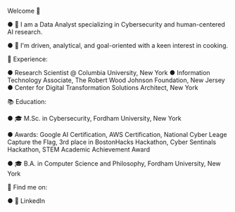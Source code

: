 Welcome 👋

●  🔭 I am a Data Analyst specializing in Cybersecurity and human-centered AI research. 

●  🍳 I'm driven, analytical, and goal-oriented with a keen interest in cooking.

💼 Experience:

●  Research Scientist @ Columbia University, New York
●  Information Technology Associate, The Robert Wood Johnson Foundation, New Jersey
●  Center for Digital Transformation Solutions Architect, New York

📚 Education:

●  🎓 M.Sc. in Cybersecurity, Fordham University, New York

●  Awards: Google AI Certification, AWS Certification, National Cyber Leage Capture the Flag, 3rd place in BostonHacks Hackathon, Cyber Sentinals Hackathon,                     STEM Academic Achievement Award

●  🎓 B.A. in Computer Science and Philosophy, Fordham University, New York

🔎 Find me on:

●  👔 LinkedIn
